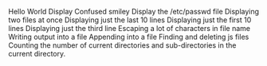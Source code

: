 Hello World
Display Confused smiley
Display the /etc/passwd file
Displaying two files at once
Displaying just the last 10 lines
Displaying just the first 10 lines
Displaying just the third line
Escaping a lot of characters in file name
Writing output into a file
Appending into a file
Finding and deleting js files
Counting the number of current directories and sub-directories in the current directory.

